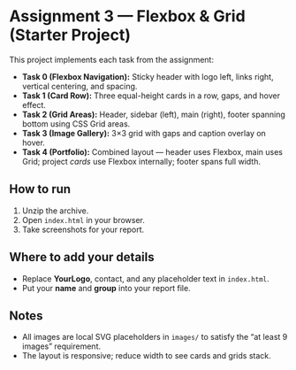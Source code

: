 # Assignment 3 — Flexbox & Grid (Starter Project)

This project implements each task from the assignment:

- **Task 0 (Flexbox Navigation):** Sticky header with logo left, links right, vertical centering, and spacing.
- **Task 1 (Card Row):** Three equal-height cards in a row, gaps, and hover effect.
- **Task 2 (Grid Areas):** Header, sidebar (left), main (right), footer spanning bottom using CSS Grid areas.
- **Task 3 (Image Gallery):** 3×3 grid with gaps and caption overlay on hover.
- **Task 4 (Portfolio):** Combined layout — header uses Flexbox, main uses Grid; project *cards* use Flexbox internally; footer spans full width.

## How to run
1. Unzip the archive.
2. Open `index.html` in your browser.
3. Take screenshots for your report.

## Where to add your details
- Replace **YourLogo**, contact, and any placeholder text in `index.html`.
- Put your **name** and **group** into your report file.

## Notes
- All images are local SVG placeholders in `images/` to satisfy the “at least 9 images” requirement.
- The layout is responsive; reduce width to see cards and grids stack.
